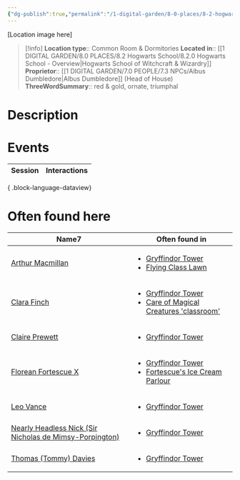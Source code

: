 ```yaml
---
{"dg-publish":true,"permalink":"/1-digital-garden/8-0-places/8-2-hogwarts-school/8-3-02-gryffindor-tower/","tags":["#place","hogwarts","#service-building"]}
---
```


[Location image here]
>[!info]
>**Location type**::  Common Room & Dormitories
>**Located in**:: [[1 DIGITAL GARDEN/8.0 PLACES/8.2 Hogwarts School/8.2.0 Hogwarts School - Overview\|Hogwarts School of Witchcraft & Wizardry]]
>**Proprietor**:: [[1 DIGITAL GARDEN/7.0 PEOPLE/7.3 NPCs/Albus Dumbledore\|Albus Dumbledore]] (Head of House)
>**ThreeWordSummary**:: red & gold, ornate, triumphal

# Description


# Events

| Session | Interactions |
| ------- | ------------ |

{ .block-language-dataview}

# Often found here

<div><table class="dataview table-view-table"><thead class="table-view-thead"><tr class="table-view-tr-header"><th class="table-view-th"><span>Name</span><span class="dataview small-text">7</span></th><th class="table-view-th"><span>Often found in</span></th></tr></thead><tbody class="table-view-tbody"><tr><td><span><a data-tooltip-position="top" aria-label="1 DIGITAL GARDEN/7.0 PEOPLE/7.3 NPCs/Arthur Macmillan.md" data-href="1 DIGITAL GARDEN/7.0 PEOPLE/7.3 NPCs/Arthur Macmillan.md" href="1 DIGITAL GARDEN/7.0 PEOPLE/7.3 NPCs/Arthur Macmillan.md" class="internal-link" target="_blank" rel="noopener nofollow">Arthur Macmillan</a></span></td><td><ul class="dataview dataview-ul dataview-result-list-ul"><li class="dataview-result-list-li"><span><a data-tooltip-position="top" aria-label="1 DIGITAL GARDEN/8.0 PLACES/8.2 Hogwarts School/8.3.02 Gryffindor Tower.md" data-href="1 DIGITAL GARDEN/8.0 PLACES/8.2 Hogwarts School/8.3.02 Gryffindor Tower.md" href="1 DIGITAL GARDEN/8.0 PLACES/8.2 Hogwarts School/8.3.02 Gryffindor Tower.md" class="internal-link" target="_blank" rel="noopener nofollow">Gryffindor Tower</a></span></li><li class="dataview-result-list-li"><span><a data-tooltip-position="top" aria-label="1 DIGITAL GARDEN/8.0 PLACES/8.2 Hogwarts School/8.2.10 Flying Class Lawn.md" data-href="1 DIGITAL GARDEN/8.0 PLACES/8.2 Hogwarts School/8.2.10 Flying Class Lawn.md" href="1 DIGITAL GARDEN/8.0 PLACES/8.2 Hogwarts School/8.2.10 Flying Class Lawn.md" class="internal-link" target="_blank" rel="noopener nofollow">Flying Class Lawn</a></span></li></ul></td></tr><tr><td><span><a data-tooltip-position="top" aria-label="1 DIGITAL GARDEN/7.0 PEOPLE/7.3 NPCs/Clara Finch.md" data-href="1 DIGITAL GARDEN/7.0 PEOPLE/7.3 NPCs/Clara Finch.md" href="1 DIGITAL GARDEN/7.0 PEOPLE/7.3 NPCs/Clara Finch.md" class="internal-link" target="_blank" rel="noopener nofollow">Clara Finch</a></span></td><td><ul class="dataview dataview-ul dataview-result-list-ul"><li class="dataview-result-list-li"><span><a data-tooltip-position="top" aria-label="1 DIGITAL GARDEN/8.0 PLACES/8.2 Hogwarts School/8.3.02 Gryffindor Tower.md" data-href="1 DIGITAL GARDEN/8.0 PLACES/8.2 Hogwarts School/8.3.02 Gryffindor Tower.md" href="1 DIGITAL GARDEN/8.0 PLACES/8.2 Hogwarts School/8.3.02 Gryffindor Tower.md" class="internal-link" target="_blank" rel="noopener nofollow">Gryffindor Tower</a></span></li><li class="dataview-result-list-li"><span><a data-tooltip-position="top" aria-label="1 DIGITAL GARDEN/8.0 PLACES/8.2 Hogwarts School/8.2.03 Care of Magical Creatures 'classroom'.md" data-href="1 DIGITAL GARDEN/8.0 PLACES/8.2 Hogwarts School/8.2.03 Care of Magical Creatures 'classroom'.md" href="1 DIGITAL GARDEN/8.0 PLACES/8.2 Hogwarts School/8.2.03 Care of Magical Creatures 'classroom'.md" class="internal-link" target="_blank" rel="noopener nofollow">Care of Magical Creatures 'classroom'</a></span></li></ul></td></tr><tr><td><span><a data-tooltip-position="top" aria-label="1 DIGITAL GARDEN/7.0 PEOPLE/7.3 NPCs/Claire Prewett.md" data-href="1 DIGITAL GARDEN/7.0 PEOPLE/7.3 NPCs/Claire Prewett.md" href="1 DIGITAL GARDEN/7.0 PEOPLE/7.3 NPCs/Claire Prewett.md" class="internal-link" target="_blank" rel="noopener nofollow">Claire Prewett</a></span></td><td><ul class="dataview dataview-ul dataview-result-list-ul"><li class="dataview-result-list-li"><span><a data-tooltip-position="top" aria-label="1 DIGITAL GARDEN/8.0 PLACES/8.2 Hogwarts School/8.3.02 Gryffindor Tower.md" data-href="1 DIGITAL GARDEN/8.0 PLACES/8.2 Hogwarts School/8.3.02 Gryffindor Tower.md" href="1 DIGITAL GARDEN/8.0 PLACES/8.2 Hogwarts School/8.3.02 Gryffindor Tower.md" class="internal-link" target="_blank" rel="noopener nofollow">Gryffindor Tower</a></span></li></ul></td></tr><tr><td><span><a data-tooltip-position="top" aria-label="1 DIGITAL GARDEN/7.0 PEOPLE/7.3 NPCs/Florean Fortescue X.md" data-href="1 DIGITAL GARDEN/7.0 PEOPLE/7.3 NPCs/Florean Fortescue X.md" href="1 DIGITAL GARDEN/7.0 PEOPLE/7.3 NPCs/Florean Fortescue X.md" class="internal-link" target="_blank" rel="noopener nofollow">Florean Fortescue X</a></span></td><td><ul class="dataview dataview-ul dataview-result-list-ul"><li class="dataview-result-list-li"><span><a data-tooltip-position="top" aria-label="1 DIGITAL GARDEN/8.0 PLACES/8.2 Hogwarts School/8.3.02 Gryffindor Tower.md" data-href="1 DIGITAL GARDEN/8.0 PLACES/8.2 Hogwarts School/8.3.02 Gryffindor Tower.md" href="1 DIGITAL GARDEN/8.0 PLACES/8.2 Hogwarts School/8.3.02 Gryffindor Tower.md" class="internal-link" target="_blank" rel="noopener nofollow">Gryffindor Tower</a></span></li><li class="dataview-result-list-li"><span><a data-tooltip-position="top" aria-label="1 DIGITAL GARDEN/8.0 PLACES/8.1 Diagon Alley/8.1.05 Florean Fortescue's Ice Cream Parlour.md" data-href="1 DIGITAL GARDEN/8.0 PLACES/8.1 Diagon Alley/8.1.05 Florean Fortescue's Ice Cream Parlour.md" href="1 DIGITAL GARDEN/8.0 PLACES/8.1 Diagon Alley/8.1.05 Florean Fortescue's Ice Cream Parlour.md" class="internal-link" target="_blank" rel="noopener nofollow">Fortescue's Ice Cream Parlour</a></span></li></ul></td></tr><tr><td><span><a data-tooltip-position="top" aria-label="1 DIGITAL GARDEN/7.0 PEOPLE/7.3 NPCs/Leo Vance.md" data-href="1 DIGITAL GARDEN/7.0 PEOPLE/7.3 NPCs/Leo Vance.md" href="1 DIGITAL GARDEN/7.0 PEOPLE/7.3 NPCs/Leo Vance.md" class="internal-link" target="_blank" rel="noopener nofollow">Leo Vance</a></span></td><td><ul class="dataview dataview-ul dataview-result-list-ul"><li class="dataview-result-list-li"><span><a data-tooltip-position="top" aria-label="1 DIGITAL GARDEN/8.0 PLACES/8.2 Hogwarts School/8.3.02 Gryffindor Tower.md" data-href="1 DIGITAL GARDEN/8.0 PLACES/8.2 Hogwarts School/8.3.02 Gryffindor Tower.md" href="1 DIGITAL GARDEN/8.0 PLACES/8.2 Hogwarts School/8.3.02 Gryffindor Tower.md" class="internal-link" target="_blank" rel="noopener nofollow">Gryffindor Tower</a></span></li></ul></td></tr><tr><td><span><a data-tooltip-position="top" aria-label="1 DIGITAL GARDEN/7.0 PEOPLE/7.3 NPCs/Nearly Headless Nick (Sir Nicholas de Mimsy-Porpington).md" data-href="1 DIGITAL GARDEN/7.0 PEOPLE/7.3 NPCs/Nearly Headless Nick (Sir Nicholas de Mimsy-Porpington).md" href="1 DIGITAL GARDEN/7.0 PEOPLE/7.3 NPCs/Nearly Headless Nick (Sir Nicholas de Mimsy-Porpington).md" class="internal-link" target="_blank" rel="noopener nofollow">Nearly Headless Nick (Sir Nicholas de Mimsy-Porpington)</a></span></td><td><ul class="dataview dataview-ul dataview-result-list-ul"><li class="dataview-result-list-li"><span><a data-tooltip-position="top" aria-label="1 DIGITAL GARDEN/8.0 PLACES/8.2 Hogwarts School/8.3.02 Gryffindor Tower.md" data-href="1 DIGITAL GARDEN/8.0 PLACES/8.2 Hogwarts School/8.3.02 Gryffindor Tower.md" href="1 DIGITAL GARDEN/8.0 PLACES/8.2 Hogwarts School/8.3.02 Gryffindor Tower.md" class="internal-link" target="_blank" rel="noopener nofollow">Gryffindor Tower</a></span></li></ul></td></tr><tr><td><span><a data-tooltip-position="top" aria-label="1 DIGITAL GARDEN/7.0 PEOPLE/7.3 NPCs/Thomas (Tommy) Davies.md" data-href="1 DIGITAL GARDEN/7.0 PEOPLE/7.3 NPCs/Thomas (Tommy) Davies.md" href="1 DIGITAL GARDEN/7.0 PEOPLE/7.3 NPCs/Thomas (Tommy) Davies.md" class="internal-link" target="_blank" rel="noopener nofollow">Thomas (Tommy) Davies</a></span></td><td><ul class="dataview dataview-ul dataview-result-list-ul"><li class="dataview-result-list-li"><span><a data-tooltip-position="top" aria-label="1 DIGITAL GARDEN/8.0 PLACES/8.2 Hogwarts School/8.3.02 Gryffindor Tower.md" data-href="1 DIGITAL GARDEN/8.0 PLACES/8.2 Hogwarts School/8.3.02 Gryffindor Tower.md" href="1 DIGITAL GARDEN/8.0 PLACES/8.2 Hogwarts School/8.3.02 Gryffindor Tower.md" class="internal-link" target="_blank" rel="noopener nofollow">Gryffindor Tower</a></span></li></ul></td></tr></tbody></table></div>